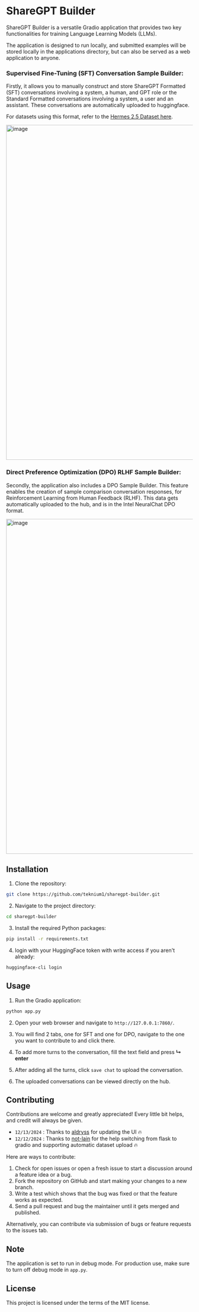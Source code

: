 # ShareGPT Builder

ShareGPT Builder is a versatile Gradio application that provides two key functionalities for training Language Learning Models (LLMs). 

The application is designed to run locally, and submitted examples will be stored locally in the applications directory, but can also be served as a web application to anyone.

### Supervised Fine-Tuning (SFT) Conversation Sample Builder:

Firstly, it allows you to manually construct and store ShareGPT Formatted (SFT) conversations involving a system, a human, and GPT role or the Standard Formatted conversations involving a system, a user and an assistant. These conversations are automatically uploaded to huggingface.

For datasets using this format, refer to the [Hermes 2.5 Dataset here](https://huggingface.co/datasets/teknium/OpenHermes-2.5).

<img width="902" alt="image" src="https://github.com/user-attachments/assets/daef508c-6e88-40cd-88be-13fdabcc057b">

### Direct Preference Optimization (DPO) RLHF Sample Builder:
Secondly, the application also includes a DPO Sample Builder. This feature enables the creation of sample comparison conversation responses, for Reinforcement Learning from Human Feedback (RLHF). This data gets automatically uploaded to the hub, and is in the Intel NeuralChat DPO format.

<img width="902" alt="image" src="https://github.com/user-attachments/assets/5de1c506-4eab-42d2-beb7-19b743f343b0">

## Installation

1. Clone the repository:
```bash
git clone https://github.com/teknium1/sharegpt-builder.git
```  

2. Navigate to the project directory:
```bash
cd sharegpt-builder
```  

3. Install the required Python packages:
```bash
pip install -r requirements.txt
```

4. login with your HuggingFace token with write access if you aren't already:
```bash
huggingface-cli login
```

## Usage

1. Run the Gradio application:
```bash
python app.py
```  

2. Open your web browser and navigate to `http://127.0.0.1:7860/`.

3. You will find 2 tabs, one for SFT and one for DPO, navigate to the one you want to contribute to and click there.

4. To add more turns to the conversation, fill the text field and press **↳ enter**

5. After adding all the turns, click `save chat` to upload the conversation.

6. The uploaded conversations can be viewed directly on the hub.

## Contributing
Contributions are welcome and greatly appreciated! Every little bit helps, and credit will always be given.

* `12/13/2024` : Thanks to [aldryss](https://github.com/aldryss) for updating the UI 🔥
* `12/12/2024` : Thanks to [not-lain](https://github.com/not-lain) for the help switching from flask to gradio and supporting automatic dataset upload 🔥


Here are ways to contribute:

1. Check for open issues or open a fresh issue to start a discussion around a feature idea or a bug.
2. Fork the repository on GitHub and start making your changes to a new branch.
3. Write a test which shows that the bug was fixed or that the feature works as expected.
4. Send a pull request and bug the maintainer until it gets merged and published.

Alternatively, you can contribute via submission of bugs or feature requests to the issues tab.

## Note

The application is set to run in debug mode. For production use, make sure to turn off debug mode in `app.py`.

## License

This project is licensed under the terms of the MIT license.
